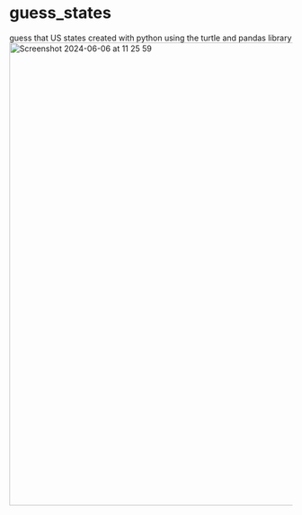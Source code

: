 # guess_states
guess that US states created with python using the turtle and pandas library
<img width="824" alt="Screenshot 2024-06-06 at 11 25 59" src="https://github.com/jerryvelasco/guess_states/assets/28275566/bd5f8a3e-82ad-483a-8e5e-d96934a03db9">
